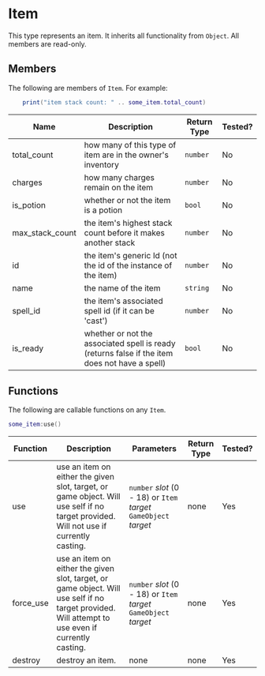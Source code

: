 # Item

This type represents an item. It inherits all functionality from `Object`. All members are read-only.

## Members

The following are members of `Item`. For example:

```lua
    print("item stack count: " .. some_item.total_count)
```

| Name            | Description                                                                                    | Return Type | Tested? |
| --------------- | ---------------------------------------------------------------------------------------------- | ----------- | ------- |
| total_count     | how many of this type of item are in the owner's inventory                                     | `number`    | No      |
| charges         | how many charges remain on the item                                                            | `number`    | No      |
| is_potion       | whether or not the item is a potion                                                            | `bool`      | No      |
| max_stack_count | the item's highest stack count before it makes another stack                                   | `number`    | No      |
| id              | the item's generic Id (not the id of the instance of the item)                                 | `number`    | No      |
| name            | the name of the item                                                                           | `string`    | No      |
| spell_id        | the item's associated spell id (if it can be 'cast')                                           | `number`    | No      |
| is_ready        | whether or not the associated spell is ready (returns false if the item does not have a spell) | `bool`      | No      |

## Functions

The following are callable functions on any `Item`.

```lua
some_item:use()
```

| Function  | Description                                                                                       | Parameters                                                        | Return Type | Tested? |
| --------- | ------------------------------------------------------------------------------------------------- | ----------------------------------------------------------------- | ----------- | ------- |
| use       | use an item on either the given slot, target, or game object. Will use self if no target provided. Will not use if currently casting. | `number` _slot_ (0 - 18) or `Item` _target_ `GameObject` _target_ | none        | Yes     |
| force_use | use an item on either the given slot, target, or game object. Will use self if no target provided. Will attempt to use even if currently casting. | `number` _slot_ (0 - 18) or `Item` _target_ `GameObject` _target_ | none        | Yes     |
| destroy   | destroy an item.                                                                                  | none                                                              | none        | Yes     |
